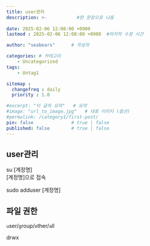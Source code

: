 ```yaml
---
title: user관리
description: >-           #한 문장으로 나옴
  
date: 2025-02-06 12:08:00 +0900
lastmod : 2025-02-06 12:08:00 +0900  #마지막 수정 시간

author: "seabears"      # 작성자

categories: # 카테고리
    - Uncategorized  
tags: 
    - Untag1

sitemap :
  changefreq : daily
  priority : 1.0

#excerpt: "이 글의 요약"   # 요약
#image: "url_to_image.jpg"   # 대표 이미지 (옵션)
#permalink: /category1/first-post/
pin: false              # true | false
published: false        # true | false
---
```



## user관리


su [계정명]  
[계정명]으로 접속

sudo adduser [계정명]  


## 파일 권한

`u`ser/`g`roup/`o`ther/`a`ll  

drwx